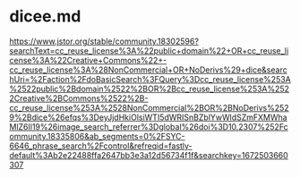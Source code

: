# dicee.md



https://www.jstor.org/stable/community.18302596?searchText=cc_reuse_license%3A%22public+domain%22+OR+cc_reuse_license%3A%22Creative+Commons%22+-cc_reuse_license%3A%28NonCommercial+OR+NoDerivs%29+dice&searchUri=%2Faction%2FdoBasicSearch%3FQuery%3Dcc_reuse_license%253A%2522public%2Bdomain%2522%2BOR%2Bcc_reuse_license%253A%2522Creative%2BCommons%2522%2B-cc_reuse_license%253A%2528NonCommercial%2BOR%2BNoDerivs%2529%2Bdice%26efqs%3DeyJjdHkiOlsiWTI5dWRISnBZblYwWldSZmFXMWhaMlZ6Il19%26image_search_referrer%3Dglobal%26doi%3D10.2307%252Fcommunity.18335806&ab_segments=0%2FSYC-6646_phrase_search%2Fcontrol&refreqid=fastly-default%3Ab2e22488ffa2647bb3e3a12d56734f1f&searchkey=1672503660307